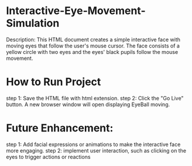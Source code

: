# Interactive-Eye-Movement-Simulation
Description: This HTML document creates a simple interactive face with moving eyes that follow the user's mouse cursor. The face consists of a yellow circle with two eyes and the eyes' black pupils follow the mouse movement.

# How to Run Project
step 1: Save the HTML file with html extension.
step 2: Click the "Go Live" button. A new browser window will open displaying EyeBall moving.

# Future Enhancement:
step 1: Add facial expressions or animations to make the interactive face more engaging.
step 2: implement user interaction, such as clicking on the eyes to trigger actions or reactions
